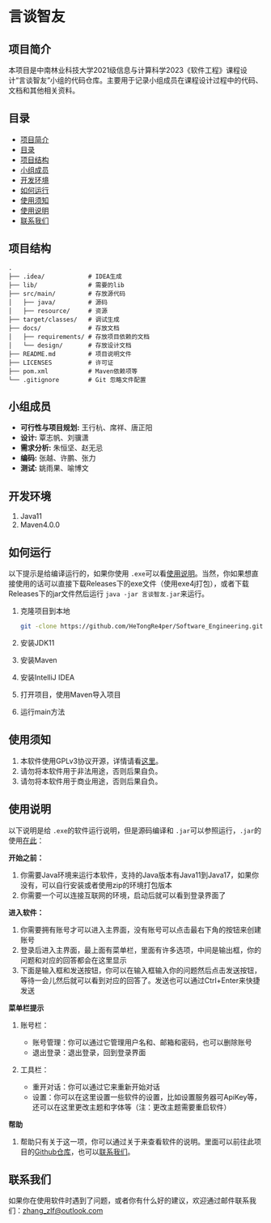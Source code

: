 # 言谈智友

## 项目简介

本项目是中南林业科技大学2021级信息与计算科学2023《软件工程》课程设计“言谈智友”小组的代码仓库。主要用于记录小组成员在课程设计过程中的代码、文档和其他相关资料。

## 目录

- [项目简介](#项目简介)
- [目录](#目录)
- [项目结构](#项目结构)
- [小组成员](#小组成员)
- [开发环境](#开发环境)
- [如何运行](如何运行)
- [使用须知](使用须知)
- [使用说明](使用说明)
- [联系我们](联系我们)

## 项目结构

```plaintext
.
├── .idea/            # IDEA生成
├── lib/              # 需要的lib
├── src/main/         # 存放源代码
│   ├── java/         # 源码
│   ├── resource/     # 资源
├── target/classes/   # 调试生成
├── docs/             # 存放文档
│   ├── requirements/ # 存放项目依赖的文档
│   └── design/       # 存放设计文档
├── README.md         # 项目说明文件
├── LICENSES          # 许可证
├── pom.xml           # Maven依赖项等
└── .gitignore        # Git 忽略文件配置

```

## 小组成员

* **可行性与项目规划:**
  王行杭、席祥、唐正阳
* **设计:**
  覃志帆、刘骥潇
* **需求分析:**
  朱恒坚、赵无忌
* **编码:**
  张越、许鹏、张力
* **测试:**
  姚雨果、喻博文

## 开发环境

1. Java11
2. Maven4.0.0

## 如何运行

以下提示是给编译运行的，如果你使用 `.exe`可以看[使用说明](#使用说明)。当然，你如果想直接使用的话可以直接下载Releases下的exe文件（使用exe4j打包），或者下载Releases下的jar文件然后运行 `java -jar 言谈智友.jar`来运行。

1. 克隆项目到本地

   ```bash
   git -clone https://github.com/HeTongRe4per/Software_Engineering.git
   ```
2. 安装JDK11
3. 安装Maven
4. 安装IntelliJ IDEA
5. 打开项目，使用Maven导入项目
6. 运行main方法

## 使用须知

1. 本软件使用GPLv3协议开源，详情请看[这里](https://gnu.org/licenses/agpl-3.0.txt)。
2. 请勿将本软件用于非法用途，否则后果自负。
3. 请勿将本软件用于商业用途，否则后果自负。

## 使用说明

以下说明是给 `.exe`的软件运行说明，但是源码编译和 `.jar`可以参照运行，`.jar`的使用[在此](如何运行)：

**开始之前：**

1. 你需要Java环境来运行本软件，支持的Java版本有Java11到Java17，如果你没有，可以自行安装或者使用zip的环境打包版本
2. 你需要一个可以连接互联网的环境，启动后就可以看到登录界面了

**进入软件：**

1. 你需要拥有账号才可以进入主界面，没有账号可以点击最右下角的按钮来创建账号
2. 登录后进入主界面，最上面有菜单栏，里面有许多选项，中间是输出框，你的问题和对应的回答都会在这里显示
3. 下面是输入框和发送按钮，你可以在输入框输入你的问题然后点击发送按钮，等待一会儿然后就可以看到对应的回答了。发送也可以通过Ctrl+Enter来快捷发送

**菜单栏提示**

1. 账号栏：

   * 账号管理：你可以通过它管理用户名和、邮箱和密码，也可以删除账号
   * 退出登录：退出登录，回到登录界面
2. 工具栏：

   * 重开对话：你可以通过它来重新开始对话
   * 设置：你可以在这里设置一些软件的设置，比如设置服务器可ApiKey等，还可以在这里更改主题和字体等（注：更改主题需要重启软件）

**帮助**

1. 帮助只有关于这一项，你可以通过关于来查看软件的说明。里面可以前往此项目的[Github仓库](https://github.com/HeTongRe4per/Software_Engineering)，也可以[联系我们](mailto:zhang_zlf@outlook.com)。


## 联系我们

如果你在使用软件时遇到了问题，或者你有什么好的建议，欢迎通过邮件联系我们：[zhang_zlf@outlook.com](mailto:zhang_zlf@outlook.com)
